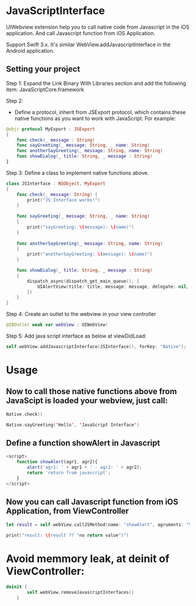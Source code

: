 # JavaScriptInterface
UIWebview extension help you to call native code from Javascript in the iOS application. And call Javascript function from iOS Application.

Support Swift 3.x. It's similar WebView.addJavascriptInterface in the Android application.

## Setting your project

Step 1: 
Expand the Link Binary With Libraries section and add the following item:
JavaScriptCore.framework

Step 2:
- Define a protocol, inherit from JSExport protocol, which contains these native functions as you want to work with JavaScript.
For example:

```swift
@objc protocol MyExport : JSExport
{
    func check(_ message : String)
    func sayGreeting(_ message: String, _ name: String)
    func anotherSayGreeting(_ message: String, name: String)
    func showDialog(_ title: String, _ message : String)
}
```

Step 3:
Define a class to implement native functions above.
```swift
class JSInterface : NSObject, MyExport
{
    func check(_ message: String) {
        print("JS Interface works!")
    }
    
    func sayGreeting(_ message: String, _ name: String)
    {
        print("sayGreeting: \(message): \(name)")
    }
    
    func anotherSayGreeting(_ message: String, name: String)
    {
        print("anotherSayGreeting: \(message): \(name)")
    }

    func showDialog(_ title: String, _ message : String)
    {
        dispatch_async(dispatch_get_main_queue(), {
            UIAlertView(title: title, message: message, delegate: nil, cancelButtonTitle: "OK").show()
        })
    }
}
```

Step 4:
Create an outlet to the webview in your view controller
```swift
@IBOutlet weak var webView : UIWebView!
```

Step 5: 
Add java script interface as below at viewDidLoad:
```swift
self.webView.addJavascriptInterface(JSInterface(), forKey: "Native");
```
# Usage

## Now to call those native functions above from JavaScipt is loaded your webview, just call:

```swift
Native.check()

Native.sayGreeting('Hello', 'JavaScript Interface')

```

## Define a function showAlert in Javascript
```javascript
<script>
    function showAlert(agr1, agr2){
        alert('agr1: ' + agr1 + ' - agr2: ' + agr2);
        return 'return from javascript';
    }
</script>
```

## Now you can call Javascript function from iOS Application, from ViewController
```swift
let result = self.webView.callJSMethod(name: "showAlert", agruments: "Sua", "80.51")
        
print("result: \(result ?? "no return value")")
```

# Avoid memmory leak, at deinit of ViewController:
```swift
deinit {
        self.webView.removeJavascriptInterfaces()
    }

```




